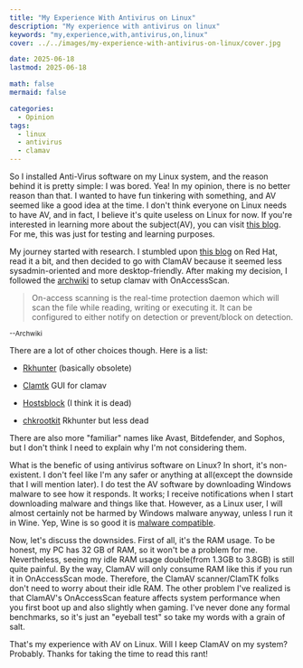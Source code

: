 ```yaml
---
title: "My Experience With Antivirus on Linux"
description: "My experience with antivirus on linux"
keywords: "my,experience,with,antivirus,on,linux"
cover: ../../images/my-experience-with-antivirus-on-linux/cover.jpg

date: 2025-06-18
lastmod: 2025-06-18

math: false
mermaid: false

categories:
  - Opinion
tags:
  - linux
  - antivirus
  - clamav
---
```

So I installed Anti-Virus software on my Linux system, and the reason behind it is pretty simple: I was bored. Yea! In my opinion, there is no better reason than that. I wanted to have fun tinkering with something, and AV seemed like a good idea at the time. I don't think everyone on Linux needs to have AV, and in fact, I believe it's quite useless on Linux for now. If you're interested in learning more about the subject(AV), you can visit [this blog](https://easylinuxtipsproject.blogspot.com/p/security.html#ID1.1). For me, this was just for testing and learning purposes.

My journey started with research. I stumbled upon [this blog](https://www.redhat.com/en/blog/3-antimalware-solutions) on Red Hat, read it a bit, and then decided to go with ClamAV because it seemed less sysadmin-oriented and more desktop-friendly. After making my decision, I followed the [archwiki](https://wiki.archlinux.org/title/ClamAV) to setup clamav with OnAccessScan.


> On-access scanning is the real-time protection daemon which will scan the file while reading, writing or executing it. It can be configured to either notify on detection or prevent/block on detection.

<sub>--Archwiki</sub>

There are a lot of other choices though.
Here is a list:

- [Rkhunter](https://rkhunter.sourceforge.net/) (basically obsolete)

- [Clamtk](https://gitlab.com/dave_m/clamtk/) GUI for clamav

- [Hostsblock](https://gaenserich.github.io/hostsblock/) (I think it is dead)

- [chkrootkit](https://www.chkrootkit.org/) Rkhunter but less dead

There are also more "familiar" names like Avast, Bitdefender, and Sophos, but I don't think I need to explain why I'm not considering them.

What is the benefic of using antivirus software on Linux? In short, it's non-existent. I don't feel like I'm any safer or anything at all(except the downside that I will mention later). I do test the AV software by downloading Windows malware to see how it responds. It works; I receive notifications when I start downloading malware and things like that. However, as a Linux user, I will almost certainly not be harmed by Windows malware anyway, unless I run it in Wine. Yep, Wine is so good it is [malware compatible](https://gitlab.winehq.org/wine/wine/-/wikis/FAQ#is-wine-malware-compatible).

Now, let's discuss the downsides. First of all, it's the RAM usage. To be honest, my PC has 32 GB of RAM, so it won't be a problem for me. Nevertheless, seeing my idle RAM usage double(from 1.3GB to 3.8GB) is still quite painful. By the way, ClamAV will only consume RAM like this if you run it in OnAccessScan mode. Therefore, the ClamAV scanner/ClamTK folks don't need to worry about their idle RAM. The other problem I've realized is that ClamAV's OnAccessScan feature affects system performance when you first boot up and also slightly when gaming. I've never done any formal benchmarks, so it's just an "eyeball test" so take my words with a grain of salt.

That's my experience with AV on Linux. Will I keep ClamAV on my system? Probably. Thanks for taking the time to read this rant!
